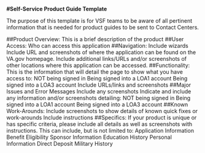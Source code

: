**#Self-Service Product Guide Template** 

The purpose of this template is for VSF teams to be aware of all pertinent information that is needed for product guides to be sent to Contact Centers.  

##Product Overview:
This is a brief description of the product
##User Access:
Who can access this application
##Navigation:
Include wizards
Include URL and screenshots of where the application can be found on the VA.gov homepage.
Include additional links/URLs and/or screenshots of other locations where this application can be accessed.
##Functionality:
This is the information that will detail the page to show what you have access to:
NOT being signed in
Being signed into a LOA1 account
Being signed into a LOA3 account
Include URLs/links and screenshots
##Major Issues and Error Messages
Include any screenshots
Indicate and include any information and/or screenshots detailing:
NOT being signed in
Being signed into a LOA1 account
Being signed into a LOA3 account
##Known Work-Arounds:
Include screenshots to show details of known quick fixes or work-arounds
Include instructions
##Specifics:
If your product is unique or has specific criteria, please include all details as well as screenshots with instructions.  This can include, but is not limited to:
Application Information
Benefit Eligibility
Sponsor Information
Education History
Personal Information
Direct Deposit
Military History
 
